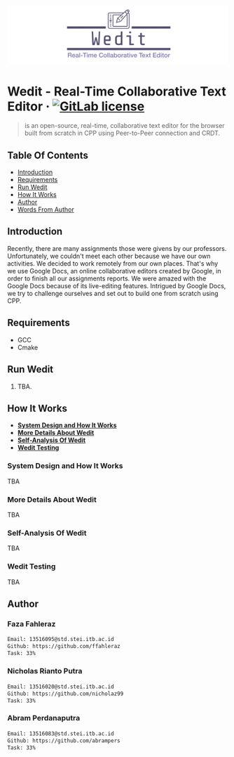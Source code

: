 <img src="logo.png">

Wedit - Real-Time Collaborative Text Editor
&middot;
[![GitLab license](https://img.shields.io/github/license/Day8/re-frame.svg)](LICENSE)
=====
> is an open-source, real-time, collaborative text editor for the browser built from scratch in CPP using Peer-to-Peer connection and CRDT.

## Table Of Contents
- [Introduction](#introduction)
- [Requirements](#requirements)
- [Run Wedit](#run-wedit)
- [How It Works](#how-it-works)
- [Author](#author)
- [Words From Author](#words-from-author)

## Introduction
Recently, there are many assignments those were givens by our professors. Unfortunately, we couldn't meet each other because we have our own activities. We decided to work remotely from our own places. That's why we use Google Docs, an online collaborative editors created by Google, in order to finish all our assignments reports. We were amazed with the Google Docs because of its live-editing features. Intrigued by Google Docs, we try to challenge ourselves and set out to build one from scratch using CPP.

## Requirements
* GCC
* Cmake

## Run Wedit
1. TBA.

## How It Works
- [**System Design and How It Works**](#system-design-and-how-it-works)
- [**More Details About Wedit**](#more-details-about-wedit)
- [**Self-Analysis Of Wedit**](#self-analysis-of-wedit)
- [**Wedit Testing**](#wedit-testing)

### System Design and How It Works
TBA

### More Details About Wedit
TBA

### Self-Analysis Of Wedit
TBA

### Wedit Testing
TBA

## Author
### Faza Fahleraz
```
Email: 13516095@std.stei.itb.ac.id
Github: https://github.com/ffahleraz
Task: 33%
```

### Nicholas Rianto Putra
```
Email: 13516020@std.stei.itb.ac.id
Github: https://github.com/nicholaz99
Task: 33%
```

### Abram Perdanaputra
```
Email: 13516083@std.stei.itb.ac.id
Github: https://github.com/abrampers
Task: 33%
```
